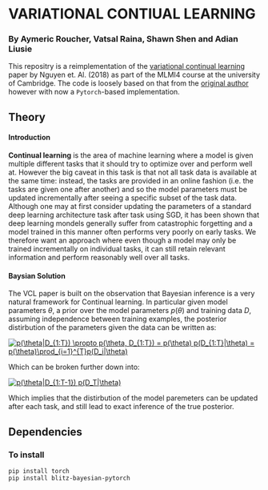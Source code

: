 # VARIATIONAL CONTIUAL LEARNING

### By Aymeric Roucher, Vatsal Raina, Shawn Shen and Adian Liusie

This repositry is a reimplementation of the [variational continual learning](https://arxiv.org/pdf/1710.10628.pdf) paper by Nguyen et. Al. (2018) as part of the MLMI4 course at the university of Cambridge. The code is loosely based on that from the [original author](https://github.com/nvcuong/variational-continual-learning) however with now a `Pytorch`-based implementation. 

## Theory

#### Introduction

__Continual learning__ is the area of machine learning where a model is given multiple different tasks that it should try to optimize over and perform well at. However the big caveat in this task is that not all task data is available at the same time: instead, the tasks are provided in an online fashion (i.e. the tasks are given one after another) and so the model parameters must be updated incrementally after seeing a specific subset of the task data. Although one may at first consider updating the parameters of a standard deep learning architecture task after task using SGD, it has been shown that deep learning mondels generally suffer from catastrophic forgetting and a model trained in this manner often performs very poorly on early tasks. We therefore want an approach where even though a model may only be trained incrementally on individual tasks, it can still retain relevant information and perform reasonably well over all tasks.

#### Baysian Solution

The VCL paper is built on the observation that Bayesian inference is a very natural framework for Continual learning. In particular given model parameters $θ$, a prior over the model parameters $p(θ)$ and training data $D$, assuming independence between training examples, the posterior distirbution of the parameters given the data can be written as:

<a href="https://www.codecogs.com/eqnedit.php?latex=p(\theta|D_{1:T})&space;\propto&space;p(\theta,&space;D_{1:T})&space;=&space;p(\theta)&space;p(D_{1:T}|\theta)&space;=&space;p(\theta)\prod_{i=1}^{T}p(D_i|\theta)" target="_blank"><img src="https://latex.codecogs.com/gif.latex?p(\theta|D_{1:T})&space;\propto&space;p(\theta,&space;D_{1:T})&space;=&space;p(\theta)&space;p(D_{1:T}|\theta)&space;=&space;p(\theta)\prod_{i=1}^{T}p(D_i|\theta)" title="p(\theta|D_{1:T}) \propto p(\theta, D_{1:T}) = p(\theta) p(D_{1:T}|\theta) = p(\theta)\prod_{i=1}^{T}p(D_i|\theta)" /></a>

Which can be broken further down into:

<a href="https://www.codecogs.com/eqnedit.php?latex=p(\theta|D_{1:T-1})&space;p(D_T|\theta)" target="_blank"><img src="https://latex.codecogs.com/gif.latex?p(\theta|D_{1:T-1})&space;p(D_T|\theta)" title="p(\theta|D_{1:T-1}) p(D_T|\theta)" /></a>

Which implies that the distirbution of the model paremeters can be updated after each task, and still lead to exact inference of the true posterior.
## Dependencies

### To install
````
pip install torch
pip install blitz-bayesian-pytorch
````
